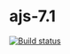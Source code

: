 # ajs-7.1

[![Build status](https://ci.appveyor.com/api/projects/status/w6gymf93a6ivbkt8?svg=true)](https://ci.appveyor.com/project/i-hit/ajs-7-1)


